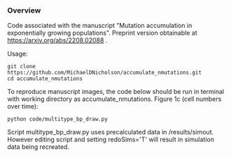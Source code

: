 ### Overview
Code associated with the manuscript "Mutation accumulation in exponentially growing
populations". Preprint version obtainable at https://arxiv.org/abs/2208.02088 . 

Usage: 
```
git clone https://github.com/MichaelDNicholson/accumulate_nmutations.git
cd accumulate_nmutations
```

To reproduce manuscript images, the code below should be run in terminal with working directory as accumulate_nmutations.
Figure 1c (cell numbers over time): 
```
python code/multitype_bp_draw.py 

```
Script multitype_bp_draw.py uses precalculated data in /results/simout. However editing script and setting redoSims='T' will result in simulation data being recreated.
